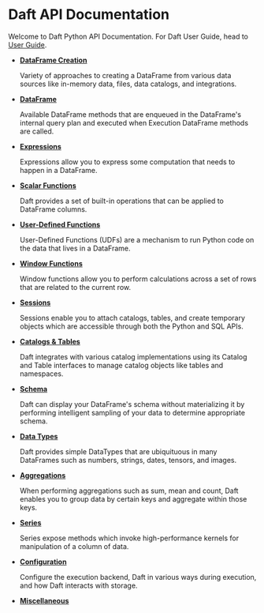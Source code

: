 # Daft API Documentation

Welcome to Daft Python API Documentation. For Daft User Guide, head to [User Guide](../index.md).

<div class="grid cards" markdown>

- [**DataFrame Creation**](dataframe_creation.md)

    Variety of approaches to creating a DataFrame from various data sources like in-memory data, files, data catalogs, and integrations.

- [**DataFrame**](dataframe.md)

    Available DataFrame methods that are enqueued in the DataFrame's internal query plan and executed when Execution DataFrame methods are called.

- [**Expressions**](expressions.md)

    Expressions allow you to express some computation that needs to happen in a DataFrame.

- [**Scalar Functions**](functions.md)

    Daft provides a set of built-in operations that can be applied to DataFrame columns.

- [**User-Defined Functions**](udf.md)

    User-Defined Functions (UDFs) are a mechanism to run Python code on the data that lives in a DataFrame.

- [**Window Functions**](window.md)

    Window functions allow you to perform calculations across a set of rows that are related to the current row.

- [**Sessions**](sessions.md)

    Sessions enable you to attach catalogs, tables, and create temporary objects which are accessible through both the Python and SQL APIs.

- [**Catalogs & Tables**](catalogs_tables.md)

    Daft integrates with various catalog implementations using its Catalog and Table interfaces to manage catalog objects like tables and namespaces.

- [**Schema**](schema.md)

    Daft can display your DataFrame's schema without materializing it by performing intelligent sampling of your data to determine appropriate schema.

- [**Data Types**](datatypes.md)

    Daft provides simple DataTypes that are ubiquituous in many DataFrames such as numbers, strings, dates, tensors, and images.

- [**Aggregations**](aggregations.md)

    When performing aggregations such as sum, mean and count, Daft enables you to group data by certain keys and aggregate within those keys.

- [**Series**](series.md)

    Series expose methods which invoke high-performance kernels for manipulation of a column of data.

- [**Configuration**](config.md)

    Configure the execution backend, Daft in various ways during execution, and how Daft interacts with storage.

- [**Miscellaneous**](misc.md)
